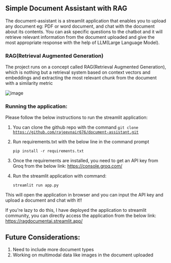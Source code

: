 ## Simple Document Assistant with RAG

The document-assistant is a streamlit application that enables you to upload any document eg: PDF or word document, and chat with the document about its contents. You can ask specific questions to the chatbot and it will retrieve relevant information from the document uploaded and give the most appropriate response with the help of LLM(Large Language Model).

### RAG(Retrieval Augmented Generation)

The project runs on a concept called RAG(Retrieval Augmented Generation), which is nothing but a retrieval system based on context vectors and embeddings and extracting the most relevant chunk from the document with a similarity metric

![image](https://github.com/user-attachments/assets/98dba8fa-c04f-428a-84cf-8b5b5ee6892b)

### Running the application:

Please follow the below instructions to run the streamlit application:

1. You can clone the github repo with the command <code>git clone https://github.com/rajeevnair676/document-assistant.git</code>
2. Run requirements.txt with the below line in the command prompt

   <code>pip install -r requirements.txt</code>
   
3. Once the requirements are installed, you need to get an API key from Groq from the below link:
   https://console.groq.com/
   
4. Run the streamlit application with command:
   
   <code>streamlit run app.py</code>

This will open the application in browser and you can input the API key and upload a document and chat with it!!

If you're lazy to do this, I have deployed the application to streamlit community, you can directly access the application from the below link:
https://ragdocumentai.streamlit.app/

## Future Considerations:
1. Need to include more document types
2. Working on multimodal data like images in the document uploaded
